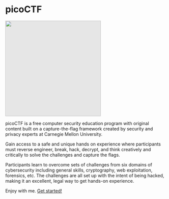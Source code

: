 # picoCTF

<img style="-webkit-user-select: none;margin: auto;background-color: hsl(0, 0%, 90%);transition: background-color 300ms;width: 300px; margin: auto;" src="https://camo.githubusercontent.com/46eb71e47d3606fb803454bd3cec6058b390c136c8bf8cd2a90fe7b18fcbc569/68747470733a2f2f7069636f6374662e6f72672f696d672f63617465676f72792d6469616772616d2e706e67">

picoCTF is a free computer security education program with original content built on a capture-the-flag framework created by security and privacy experts at Carnegie Mellon University.

Gain access to a safe and unique hands on experience where participants must reverse engineer, break, hack, decrypt, and think creatively and critically to solve the challenges and capture the flags.

Participants learn to overcome sets of challenges from six domains of cybersecurity including general skills, cryptography, web exploitation, forensics, etc. The challenges are all set up with the intent of being hacked, making it an excellent, legal way to get hands-on experience.

Enjoy with me. [Get started!](https://picoctf.org/get_started)
